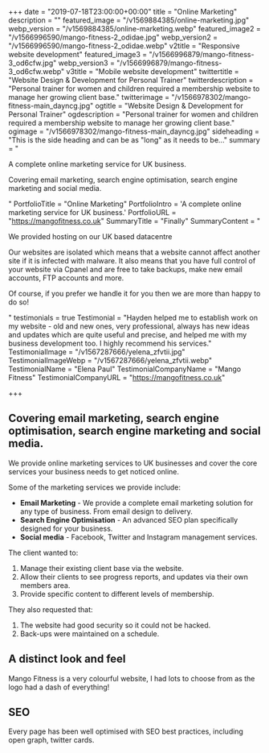 +++
date = "2019-07-18T23:00:00+00:00"
title = "Online Marketing"
description = ""
featured_image = "/v1569884385/online-marketing.jpg"
webp_version = "/v1569884385/online-marketing.webp"
featured_image2 = "/v1566996590/mango-fitness-2_odidae.jpg"
webp_version2 = "/v1566996590/mango-fitness-2_odidae.webp"
v2title = "Responsive website development"
featured_image3 = "/v1566996879/mango-fitness-3_od6cfw.jpg"
webp_version3 = "/v1566996879/mango-fitness-3_od6cfw.webp"
v3title = "Mobile website development"
twittertitle = "Website Design & Development for Personal Trainer"
twitterdescription = "Personal trainer for women and children required a membership website to manage her growing client base."
twitterimage = "/v1566978302/mango-fitness-main_dayncg.jpg"
ogtitle = "Website Design & Development for Personal Trainer"
ogdescription = "Personal trainer for women and children required a membership website to manage her growing client base."
ogimage = "/v1566978302/mango-fitness-main_dayncg.jpg"
sideheading = "This is the side heading and can be as \"long\" as it needs to be..."
summary = "<p>A complete online marketing service for UK business.</p><p>Covering email marketing, search engine optimisation, search engine marketing and social media.</p>"
PortfolioTitle = "Online Marketing"
PortfolioIntro = 'A complete online marketing service for UK business.'
PortfolioURL = "https://mangofitness.co.uk"
SummaryTitle = "Finally"
SummaryContent = "<p>We provided hosting on our UK based datacentre</p><p>Our websites are isolated which means that a website cannot affect another site if it is infected with malware. It also means that you have full control of your website via Cpanel and are free to take backups, make new email accounts, FTP accounts and more.</p><p>Of course, if you prefer we handle it for you then we are more than happy to do so!</p>"
testimonials = true
 Testimonial = "Hayden helped me to establish work on my website - old and new ones, very professional, always has new ideas and updates which are quite useful and precise, and helped me with my business development too. I highly recommend his services."
 TestimonialImage = "/v1567287666/yelena_zfvtii.jpg"
 TestimonialImageWebp = "/v1567287666/yelena_zfvtii.webp"
 TestimonialName = "Elena Paul"
 TestimonialCompanyName = "Mango Fitness"
 TestimonialCompanyURL = "https://mangofitness.co.uk"


+++
## Covering email marketing, search engine optimisation, search engine marketing and social media.

We provide online marketing services to UK businesses and cover the core services your business needs to get noticed online.

Some of the marketing services we provide include:

* <strong>Email Marketing</strong> - We provide a complete email marketing solution for any type of business. From email design to delivery.
* <strong>Search Engine Optimisation</strong> - An advanced SEO plan specifically designed for your business.
* <strong>Social media</strong> - Facebook, Twitter and Instagram management services.


The client wanted to:

1. Manage their existing client base via the website.
2. Allow their clients to see progress reports, and updates via their own members area.
3. Provide specific content to different levels of membership.

They also requested that:

1. The website had good security so it could not be hacked.
2. Back-ups were maintained on a schedule.

## A distinct look and feel

Mango Fitness is a very colourful website, I had lots to choose from as the logo had a dash of everything!


## SEO

Every page has been well optimised with SEO best practices, including open graph, twitter cards. 

